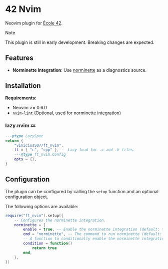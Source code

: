 # 42 Nvim

Neovim plugin for [École 42](https://42.fr).

> [!NOTE]
> This plugin is still in early development. Breaking changes are expected.

## Features

- **Norminette Integration**: Use [norminette](https://github.com/42School/norminette) as a diagnostics source.

## Installation

**Requirements:**

- Neovim >= 0.6.0
- `nvim-lint` (Optional, used for norminette integration)

### lazy.nvim 💤

```lua
---@type LazySpec
return {
	"vinicius507/ft_nvim",
	ft = { "c", "cpp" }, -- Lazy load for .c and .h files.
	---@type ft_nvim.Config
	opts = {},
}
```

## Configuration

The plugin can be configured by calling the `setup` function and an optional
configuration object.

The following options are available:

```lua
require("ft_nvim").setup({
	-- Configures the norminette integration.
	norminette = {
		enable = true, -- Enable the norminette integration (default: true).
		cmd = "norminette", -- The command to run norminette (default: "norminette").
		-- A function to conditionally enable the norminette integration (default: nil)
		condition = function()
			return true
		end,
	},
})
```
